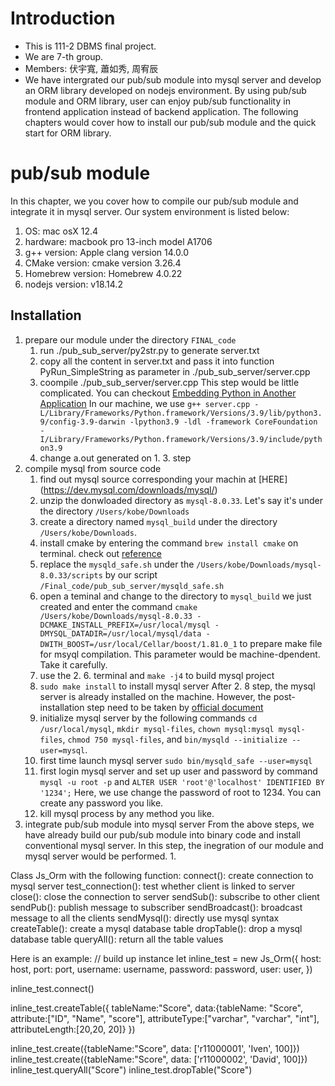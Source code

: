 # Introduction
* This is 111-2 DBMS final project.
* We are 7-th group.
* Members: 伏宇寬, 蕭如秀, 周宥辰
* We have intergrated our pub/sub module into mysql server and develop an ORM library developed on nodejs environment. By using pub/sub module and ORM library, user can enjoy pub/sub functionality in frontend application instead of backend application.
The following chapters would cover how to install our pub/sub module and the quick start for ORM library.
# pub/sub module

In this chapter, we you cover how to compile our pub/sub module and integrate it in mysql server.
Our system environment is listed below:
1. OS: mac osX 12.4
2. hardware: macbook pro 13-inch model A1706
3. g++ version: Apple clang version 14.0.0
4. CMake version: cmake version 3.26.4
5. Homebrew version: Homebrew 4.0.22
6. nodejs version: v18.14.2

## Installation
1. prepare our module under the directory `FINAL_code`
    1. run ./pub_sub_server/py2str.py to generate server.txt
    2. copy all the content in server.txt and pass it into function PyRun_SimpleString as parameter in ./pub_sub_server/server.cpp
    3. coompile ./pub_sub_server/server.cpp
This step would be little complicated. You can checkout [Embedding Python in Another Application](https://docs.python.org/3/extending/embedding.html)
In our machine, we use `g++ server.cpp -L/Library/Frameworks/Python.framework/Versions/3.9/lib/python3.9/config-3.9-darwin -lpython3.9 -ldl -framework CoreFoundation -I/Library/Frameworks/Python.framework/Versions/3.9/include/python3.9`
    4. change a.out generated on 1. 3. step
2. compile mysql from source code
    1. find out mysql source corresponding your machin at [HERE] (https://dev.mysql.com/downloads/mysql/)
    2. unzip the donwloaded directory as `mysql-8.0.33`. Let's say it's under the directory `/Users/kobe/Downloads`
    3. create a directory named `mysql_build` under the directory `/Users/kobe/Downloads`.
    4. install cmake by entering the command `brew install cmake` on terminal. check out [reference](https://formulae.brew.sh/formula/cmake)
    5. replace the `mysqld_safe.sh` under the `/Users/kobe/Downloads/mysql-8.0.33/scripts` by our script `/Final_code/pub_sub_server/mysqld_safe.sh`
    6. open a teminal and change to the directory to `mysql_build` we just created and enter the command `cmake /Users/kobe/Downloads/mysql-8.0.33 -DCMAKE_INSTALL_PREFIX=/usr/local/mysql -DMYSQL_DATADIR=/usr/local/mysql/data -DWITH_BOOST=/usr/local/Cellar/boost/1.81.0_1` to prepare make file for msyql compilation. This parameter would be machine-dpendent. Take it carefully.
    7. use the 2. 6. terminal and `make -j4` to build mysql project
    8. `sudo make install` to install mysql server
After 2. 8 step, the mysql server is already installed on the machine. However, the post-installation step need to be taken by [official document](https://dev.mysql.com/doc/refman/5.7/en/postinstallation.html)
    9. initialize mysql server by the following commands `cd /usr/local/mysql`, `mkdir mysql-files`, `chown mysql:mysql mysql-files`, `chmod 750 mysql-files`, and `bin/mysqld --initialize --user=mysql`. 
    10. first time launch mysql server `sudo bin/mysqld_safe --user=mysql`
    11. first login mysql server and set up user and password by command `mysql -u root -p` and `ALTER USER 'root'@'localhost' IDENTIFIED BY '1234';`
Here, we use change the password of root to 1234. You can create any password you like.
    12. kill mysql process by any method you like.
3. integrate pub/sub module into mysql server
From the above steps, we have already build our pub/sub module into binary code and install conventional mysql server. In this step, the inegration of our module and mysql server would be performed.
    1. 





Class Js_Orm with the following function:
connect(): create connection to mysql server
test_connection(): test whether client is linked to server
close(): close the connection to server
sendSub(): subscribe to other client
sendPub(): publish message to subscriber
sendBroadcast(): broadcast message to all the clients
sendMysql(): directly use mysql syntax
createTable(): create a mysql database table
dropTable(): drop a mysql database table
queryAll(): return all the table values

Here is an example:
// build up instance
let inline_test = new Js_Orm({
  host:     host,
  port:     port,
  username: username, 
  password: password,
  user:     user,
})

inline_test.connect()

inline_test.createTable({
  tableName:"Score", 
  data:{tableName: "Score",
        attribute:["ID", "Name", "score"], 
        attributeType:["varchar", "varchar", "int"], 
        attributeLength:[20,20, 20]}
})

inline_test.create({tableName:"Score", data: ['r11000001', 'Iven', 100]})
inline_test.create({tableName:"Score", data: ['r11000002', 'David', 100]})
inline_test.queryAll("Score")
inline_test.dropTable("Score")